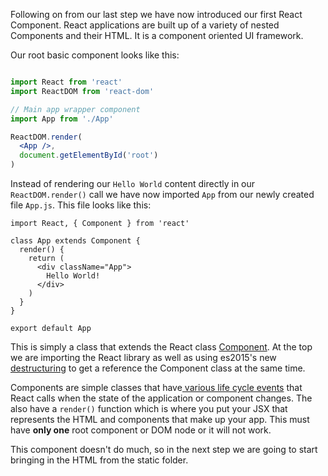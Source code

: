 Following on from our last step we have now introduced our first React Component. React applications are built up of a variety of nested Components and their HTML. It is a component oriented UI framework.

Our root basic component looks like this:

``` jsx

import React from 'react'
import ReactDOM from 'react-dom'

// Main app wrapper component
import App from './App'

ReactDOM.render(
  <App />,
  document.getElementById('root')
)

```
Instead of rendering our `Hello World` content directly in our `ReactDOM.render()` call we have now imported `App` from
our newly created file `App.js`. This file looks like this:

```
import React, { Component } from 'react'

class App extends Component {
  render() {
    return (
      <div className="App">
        Hello World!
      </div>
    )
  }
}

export default App
```

This is simply a class that extends the React class [Component](https://facebook.github.io/react/docs/component-api.html).
At the top we are importing the React library as well as using es2015's new [destructuring](https://developer.mozilla.org/en/docs/Web/JavaScript/Reference/Operators/Destructuring_assignment)
to get a reference the Component class at the same time.

Components are simple classes that have[ various life cycle events](https://facebook.github.io/react/docs/component-specs.html) that React calls when the state of the application or component changes. The also have a `render()` function
which is where you put your JSX that represents the HTML and components that make up your app. This must have **only one** root component or DOM node or it will not work.

This component doesn't do much, so in the next step we are going to start bringing in the HTML from the static folder.

